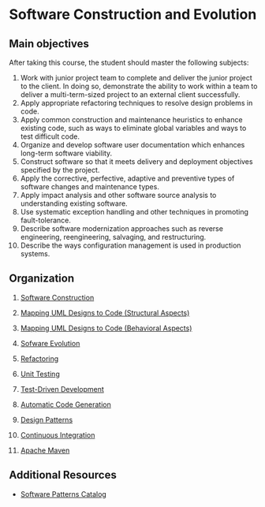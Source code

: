 # Software Construction and Evolution

## Main objectives
After taking this course, the student should master the following subjects: 

1. Work with junior project team to complete and deliver the junior project to the client. In doing so, demonstrate the ability to work within a team to deliver a multi-term-sized project to an external client successfully.
2. Apply appropriate refactoring techniques to resolve design problems in code.
3. Apply common construction and maintenance heuristics to enhance existing code, such as ways to eliminate global variables and ways to test difficult code.
4. Organize and develop software user documentation which enhances long-term software viability.
5. Construct software so that it meets delivery and deployment objectives specified by the project.
6. Apply the corrective, perfective, adaptive and preventive types of software changes and maintenance types.
7. Apply impact analysis and other software source analysis to understanding existing software.
8. Use systematic exception handling and other techniques in promoting fault-tolerance.
9. Describe software modernization approaches such as reverse engineering, reengineering, salvaging, and restructuring.
10. Describe the ways configuration management is used in production systems.

## Organization

1. [Software Construction](https://sunye.github.io/software-construction/#/1)
2. [Mapping UML Designs to Code (Structural Aspects)](https://sunye.github.io/software-construction/#/2)
3. [Mapping UML Designs to Code (Behavioral Aspects)](https://sunye.github.io/software-construction/#/3)
4. [Sofware Evolution](https://sunye.github.io/software-construction/#/4)
5. [Refactoring](https://sunye.github.io/software-construction/#/5)
6. [Unit Testing](https://sunye.github.io/software-construction/#/6)
7. [Test-Driven Development](https://sunye.github.io/software-construction/#/7)
8. [Automatic Code Generation](https://sunye.github.io/software-construction/#/8)
9. [Design Patterns](https://sunye.github.io/software-construction/#/9)

10. [Continuous Integration](https://sunye.github.io/software-construction/#/10)
11. [Apache Maven](https://sunye.github.io/software-construction/#/11)

## Additional Resources

- [Software Patterns Catalog](https://sunye.github.io/software-patterns/)
